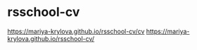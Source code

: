 # rsschool-cv
https://mariya-krylova.github.io/rsschool-cv/cv
https://mariya-krylova.github.io/rsschool-cv/
